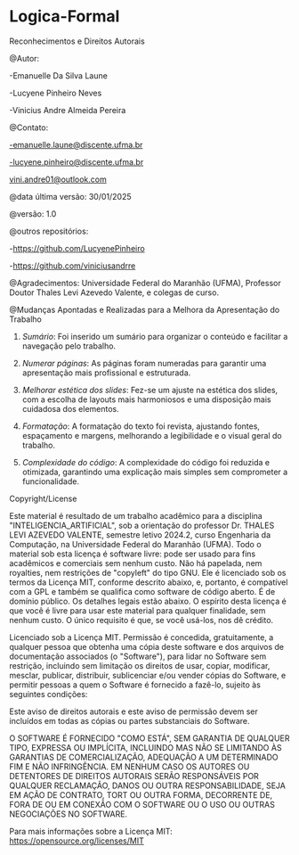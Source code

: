 # Logica-Formal

Reconhecimentos e Direitos Autorais

@Autor:

-Emanuelle Da Silva Laune

-Lucyene Pinheiro Neves

-Vinicius Andre Almeida Pereira

@Contato:

-emanuelle.laune@discente.ufma.br

-lucyene.pinheiro@discente.ufma.br

vini.andre01@outlook.com

@data última versão: 30/01/2025

@versão: 1.0

@outros repositórios:

-https://github.com/LucyenePinheiro

-https://github.com/viniciusandrre

@Agradecimentos: Universidade Federal do Maranhão (UFMA), Professor Doutor Thales Levi Azevedo Valente, e colegas de curso.

@Mudanças Apontadas e Realizadas para a Melhora da Apresentação do Trabalho

1. *Sumário*: Foi inserido um sumário para organizar o conteúdo e facilitar a navegação pelo trabalho.

2. *Numerar páginas*: As páginas foram numeradas para garantir uma apresentação mais profissional e estruturada.

3. *Melhorar estética dos slides*: Fez-se um ajuste na estética dos slides, com a escolha de layouts mais harmoniosos e uma disposição mais cuidadosa dos elementos.

4. *Formatação*: A formatação do texto foi revista, ajustando fontes, espaçamento e margens, melhorando a legibilidade e o visual geral do trabalho.

5. *Complexidade do código*: A complexidade do código foi reduzida e otimizada, garantindo uma explicação mais simples sem comprometer a funcionalidade.

Copyright/License

Este material é resultado de um trabalho acadêmico para a disciplina "INTELIGENCIA_ARTIFICIAL", sob a orientação do professor Dr. THALES LEVI AZEVEDO VALENTE, semestre letivo 2024.2, curso Engenharia da Computação, na Universidade Federal do Maranhão (UFMA). Todo o material sob esta licença é software livre: pode ser usado para fins acadêmicos e comerciais sem nenhum custo. Não há papelada, nem royalties, nem restrições de "copyleft" do tipo GNU. Ele é licenciado sob os termos da Licença MIT, conforme descrito abaixo, e, portanto, é compatível com a GPL e também se qualifica como software de código aberto. É de domínio público. Os detalhes legais estão abaixo. O espírito desta licença é que você é livre para usar este material para qualquer finalidade, sem nenhum custo. O único requisito é que, se você usá-los, nos dê crédito.

Licenciado sob a Licença MIT. Permissão é concedida, gratuitamente, a qualquer pessoa que obtenha uma cópia deste software e dos arquivos de documentação associados (o "Software"), para lidar no Software sem restrição, incluindo sem limitação os direitos de usar, copiar, modificar, mesclar, publicar, distribuir, sublicenciar e/ou vender cópias do Software, e permitir pessoas a quem o Software é fornecido a fazê-lo, sujeito às seguintes condições:

Este aviso de direitos autorais e este aviso de permissão devem ser incluídos em todas as cópias ou partes substanciais do Software.

O SOFTWARE É FORNECIDO "COMO ESTÁ", SEM GARANTIA DE QUALQUER TIPO, EXPRESSA OU IMPLÍCITA, INCLUINDO MAS NÃO SE LIMITANDO ÀS GARANTIAS DE COMERCIALIZAÇÃO, ADEQUAÇÃO A UM DETERMINADO FIM E NÃO INFRINGÊNCIA. EM NENHUM CASO OS AUTORES OU DETENTORES DE DIREITOS AUTORAIS SERÃO RESPONSÁVEIS POR QUALQUER RECLAMAÇÃO, DANOS OU OUTRA RESPONSABILIDADE, SEJA EM AÇÃO DE CONTRATO, TORT OU OUTRA FORMA, DECORRENTE DE, FORA DE OU EM CONEXÃO COM O SOFTWARE OU O USO OU OUTRAS NEGOCIAÇÕES NO SOFTWARE.

Para mais informações sobre a Licença MIT: https://opensource.org/licenses/MIT